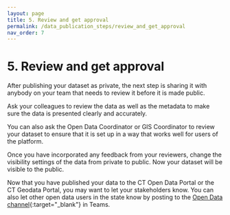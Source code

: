 ```yaml
---
layout: page
title: 5. Review and get approval
permalink: /data_publication_steps/review_and_get_approval
nav_order: 7
---
```


# 5. Review and get approval 

After publishing your dataset as private, the next step is sharing it with anybody on your team that needs to review it before it is made public. 

Ask your colleagues to review the data as well as the metadata to make sure the data is presented clearly and accurately. 

You can also ask the Open Data Coordinator or GIS Coordinator to review your dataset to ensure that it is set up in a way that works well for users of the platform. 

Once you have incorporated any feedback from your reviewers, change the visibility settings of the data from private to public. Now your dataset will be visible to the public.

Now that you have published your data to the CT Open Data Portal or the CT Geodata Portal, you may want to let your stakeholders know. You can also let other open data users in the state know by posting to the [Open Data channel](https://teams.microsoft.com/l/channel/19%3aby3J-Sxn821cmhl_aTjmxUfRlz90F7Nzhn20G9zqDOA1%40thread.tacv2/General?groupId=620a4f72-4ad4-43ce-93a4-0079cb317718&tenantId=118b7cfa-a3dd-48b9-b026-31ff69bb738b){:target="_blank"} in Teams. 
